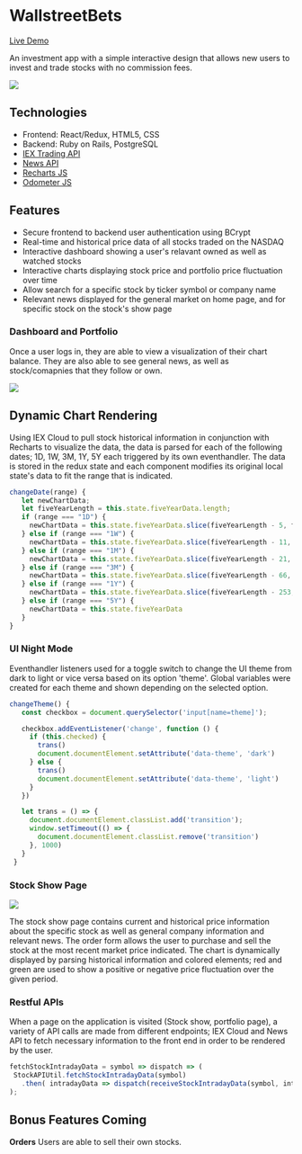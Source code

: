 # WallstreetBets
[Live Demo](http://wallstreet-bets.herokuapp.com/#/)

 An investment app with a simple interactive design that allows new users to invest and trade stocks with no commission fees.

![](splash1.gif)


## Technologies

- Frontend: React/Redux, HTML5, CSS
- Backend: Ruby on Rails, PostgreSQL
- [IEX Trading API](https://iexcloud.io/)
- [News API](https://newsapi.org/)
- [Recharts JS](http://recharts.org/en-US/)
- [Odometer JS](https://github.hubspot.com/odometer/docs/welcome/)

## Features

- Secure frontend to backend user authentication using BCrypt
- Real-time and historical price data of all stocks traded on the NASDAQ
- Interactive dashboard showing a user's relavant owned as well as watched stocks
- Interactive charts displaying stock price and portfolio price fluctuation over time
- Allow search for a specific stock by ticker symbol or company name
- Relevant news displayed for the general market on home page, and for specific stock on the stock's show page
 
 ### Dashboard and Portfolio
 
 Once a user logs in, they are able to view a visualization of their chart balance. They are also able to see general news, as well as stock/comapnies that they follow or own.
 
 ![](stockhome.gif)
 
 
 ## Dynamic Chart Rendering
 
Using IEX Cloud to pull stock historical information in conjunction with Recharts to visualize the data, the data is parsed for each of the following dates; 1D, 1W, 3M, 1Y, 5Y each triggered by its own eventhandler. The data is stored in the redux state and each component modifies its original local state's data to fit the range that is indicated.
 
 ```javascript
 changeDate(range) {
    let newChartData;
    let fiveYearLength = this.state.fiveYearData.length;
    if (range === "1D") {
      newChartData = this.state.fiveYearData.slice(fiveYearLength - 5, fiveYearLength)
    } else if (range === "1W") {
      newChartData = this.state.fiveYearData.slice(fiveYearLength - 11, fiveYearLength)
    } else if (range === "1M") {
      newChartData = this.state.fiveYearData.slice(fiveYearLength - 21, fiveYearLength)
    } else if (range === "3M") {
      newChartData = this.state.fiveYearData.slice(fiveYearLength - 66, fiveYearLength)
    } else if (range === "1Y") {
      newChartData = this.state.fiveYearData.slice(fiveYearLength - 253, fiveYearLength)
    } else if (range === "5Y") {
      newChartData = this.state.fiveYearData
    }
 }
 ```
 
 ### UI Night Mode
 
Eventhandler listeners used for a toggle switch to change the UI theme from dark to light or vice versa based on its option 'theme'. Global variables were created for each theme and shown depending on the selected option.
 
 ```javascript
 changeTheme() {
    const checkbox = document.querySelector('input[name=theme]');

    checkbox.addEventListener('change', function () {
      if (this.checked) {
        trans()
        document.documentElement.setAttribute('data-theme', 'dark')
      } else {
        trans()
        document.documentElement.setAttribute('data-theme', 'light')
      }
    })

    let trans = () => {
      document.documentElement.classList.add('transition');
      window.setTimeout(() => {
        document.documentElement.classList.remove('transition')
      }, 1000)
    }
  }
```
 
 ### Stock Show Page
 
 ![](stockshow.gif)
 
 The stock show page contains current and historical price information about the specific stock as well as general company information and relevant news. The order form allows the user to purchase and sell the stock at the most recent market price indicated. The chart is dynamically displayed by parsing historical information and colored elements; red and green are used to show a positive or negative price fluctuation over the given period.
 
 ### Restful APIs
 
 When a page on the application is visited (Stock show, portfolio page), a variety of API calls are made from different endpoints; IEX Cloud and News API to fetch necessary information to the front end in order to be rendered by the user.

 ```javascript
fetchStockIntradayData = symbol => dispatch => (
  StockAPIUtil.fetchStockIntradayData(symbol)
    .then( intradayData => dispatch(receiveStockIntradayData(symbol, intradayData)))
);
 ```
 
## Bonus Features Coming

**Orders**
Users are able to sell their own stocks.


